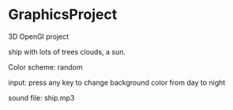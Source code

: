 # GraphicsProject
3D OpenGl project

ship with
lots of trees
clouds, a sun.

Color scheme: random

input: press any key to change background color from day to night


sound file: ship.mp3
